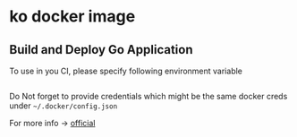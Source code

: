 # ko docker image
## Build and Deploy Go Application
To use in you CI, please specify following environment variable
```KO_DOCKER_REPO: <YOUR_IMAGE_REGISTRY>
```
Do Not forget to provide credentials which might be the same docker creds under `~/.docker/config.json`


For more info -> [official](https://github.com/google/ko)
